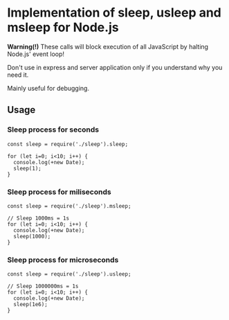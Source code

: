 # Implementation of sleep, usleep and msleep for Node.js

**Warning(!)**
These calls will block execution of all JavaScript by halting Node.js' event loop!

Don't use in express and server application only if you understand why you need it.

Mainly useful for debugging.


## Usage

### Sleep process for seconds
```
const sleep = require('./sleep').sleep;

for (let i=0; i<10; i++) {
  console.log(+new Date);
  sleep(1);
}

```

### Sleep process for miliseconds
```
const sleep = require('./sleep').msleep;

// Sleep 1000ms = 1s
for (let i=0; i<10; i++) {
  console.log(+new Date);
  sleep(1000);
}
```

### Sleep process for microseconds
```
const sleep = require('./sleep').usleep;

// Sleep 1000000ms = 1s
for (let i=0; i<10; i++) {
  console.log(+new Date);
  sleep(1e6);
}
```
